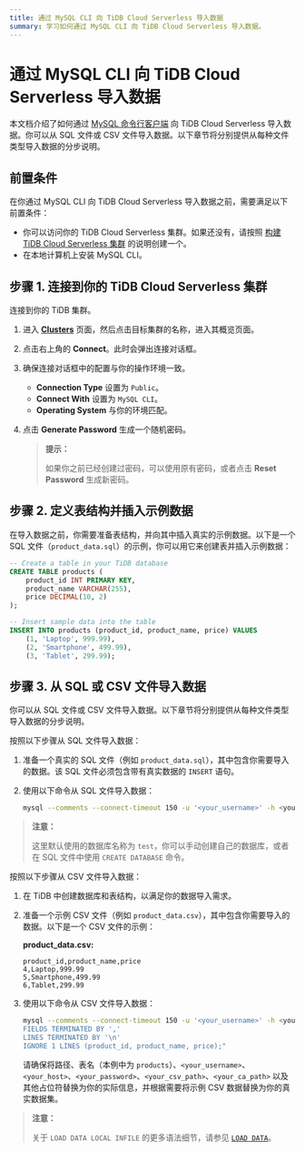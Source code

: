 ```yaml
---
title: 通过 MySQL CLI 向 TiDB Cloud Serverless 导入数据
summary: 学习如何通过 MySQL CLI 向 TiDB Cloud Serverless 导入数据。
---
```


# 通过 MySQL CLI 向 TiDB Cloud Serverless 导入数据

本文档介绍了如何通过 [MySQL 命令行客户端](https://dev.mysql.com/doc/refman/8.0/en/mysql.html) 向 TiDB Cloud Serverless 导入数据。你可以从 SQL 文件或 CSV 文件导入数据。以下章节将分别提供从每种文件类型导入数据的分步说明。

## 前置条件

在你通过 MySQL CLI 向 TiDB Cloud Serverless 导入数据之前，需要满足以下前置条件：

- 你可以访问你的 TiDB Cloud Serverless 集群。如果还没有，请按照 [构建 TiDB Cloud Serverless 集群](/develop/dev-guide-build-cluster-in-cloud.md) 的说明创建一个。
- 在本地计算机上安装 MySQL CLI。

## 步骤 1. 连接到你的 TiDB Cloud Serverless 集群

连接到你的 TiDB 集群。

1. 进入 [**Clusters**](https://tidbcloud.com/project/clusters) 页面，然后点击目标集群的名称，进入其概览页面。

2. 点击右上角的 **Connect**。此时会弹出连接对话框。

3. 确保连接对话框中的配置与你的操作环境一致。

    - **Connection Type** 设置为 `Public`。
    - **Connect With** 设置为 `MySQL CLI`。
    - **Operating System** 与你的环境匹配。

4. 点击 **Generate Password** 生成一个随机密码。

    > **提示：**
    >
    > 如果你之前已经创建过密码，可以使用原有密码，或者点击 **Reset Password** 生成新密码。

## 步骤 2. 定义表结构并插入示例数据

在导入数据之前，你需要准备表结构，并向其中插入真实的示例数据。以下是一个 SQL 文件（`product_data.sql`）的示例，你可以用它来创建表并插入示例数据：

```sql
-- Create a table in your TiDB database
CREATE TABLE products (
    product_id INT PRIMARY KEY,
    product_name VARCHAR(255),
    price DECIMAL(10, 2)
);

-- Insert sample data into the table
INSERT INTO products (product_id, product_name, price) VALUES
    (1, 'Laptop', 999.99),
    (2, 'Smartphone', 499.99),
    (3, 'Tablet', 299.99);
```

## 步骤 3. 从 SQL 或 CSV 文件导入数据

你可以从 SQL 文件或 CSV 文件导入数据。以下章节将分别提供从每种文件类型导入数据的分步说明。

<SimpleTab>
<div label="From an SQL file">

按照以下步骤从 SQL 文件导入数据：

1. 准备一个真实的 SQL 文件（例如 `product_data.sql`），其中包含你需要导入的数据。该 SQL 文件必须包含带有真实数据的 `INSERT` 语句。

2. 使用以下命令从 SQL 文件导入数据：

    ```bash
    mysql --comments --connect-timeout 150 -u '<your_username>' -h <your_cluster_host> -P 4000 -D test --ssl-mode=VERIFY_IDENTITY --ssl-ca=<your_ca_path> -p<your_password> < product_data.sql
    ```

> **注意：**
>
> 这里默认使用的数据库名称为 `test`，你可以手动创建自己的数据库，或者在 SQL 文件中使用 `CREATE DATABASE` 命令。

</div>
<div label="From a CSV file">

按照以下步骤从 CSV 文件导入数据：

1. 在 TiDB 中创建数据库和表结构，以满足你的数据导入需求。

2. 准备一个示例 CSV 文件（例如 `product_data.csv`），其中包含你需要导入的数据。以下是一个 CSV 文件的示例：

    **product_data.csv:**

    ```csv
    product_id,product_name,price
    4,Laptop,999.99
    5,Smartphone,499.99
    6,Tablet,299.99
    ```

3. 使用以下命令从 CSV 文件导入数据：

    ```bash
    mysql --comments --connect-timeout 150 -u '<your_username>' -h <your_host> -P 4000 -D test --ssl-mode=VERIFY_IDENTITY --ssl-ca=<your_ca_path> -p<your_password> -e "LOAD DATA LOCAL INFILE '<your_csv_path>' INTO TABLE products
    FIELDS TERMINATED BY ','
    LINES TERMINATED BY '\n'
    IGNORE 1 LINES (product_id, product_name, price);"
    ```

    请确保将路径、表名（本例中为 `products`）、`<your_username>`、`<your_host>`、`<your_password>`、`<your_csv_path>`、`<your_ca_path>` 以及其他占位符替换为你的实际信息，并根据需要将示例 CSV 数据替换为你的真实数据集。

> **注意：**
>
> 关于 `LOAD DATA LOCAL INFILE` 的更多语法细节，请参见 [`LOAD DATA`](/sql-statements/sql-statement-load-data.md)。

</div>
</SimpleTab>